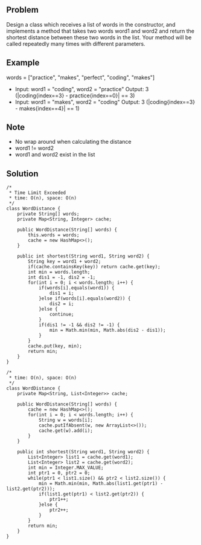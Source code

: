 ## Problem
Design a class which receives a list of words in the constructor, and implements a method that takes two words word1 and word2 and return the shortest distance between these two words in the list. Your method will be called repeatedly many times with different parameters. 

## Example
words = \["practice", "makes", "perfect", "coding", "makes"\]
* Input: word1 = "coding", word2 = "practice"
Output: 3 (|coding{index==3} - practice{index==0}| == 3)
* Input: word1 = "makes", word2 = "coding"
Output: 3 (|coding{index==3} - makes{index==4}| == 1)

## Note
* No wrap around when calculating the distance
* word1 != word2
* word1 and word2 exist in the list

## Solution
```
/*
 * Time Limit Exceeded
 * time: O(n), space: O(n)
 */
class WordDistance {
    private String[] words;
    private Map<String, Integer> cache;

    public WordDistance(String[] words) {
        this.words = words;
        cache = new HashMap<>();
    }
    
    public int shortest(String word1, String word2) {
        String key = word1 + word2;
        if(cache.containsKey(key)) return cache.get(key);
        int min = words.length;
        int dis1 = -1, dis2 = -1;
        for(int i = 0; i < words.length; i++) {
            if(words[i].equals(word1)) {
                dis1 = i;
            }else if(words[i].equals(word2)) {
                dis2 = i;
            }else {
                continue;
            }
            if(dis1 != -1 && dis2 != -1) {
                min = Math.min(min, Math.abs(dis2 - dis1));
            }
        }
        cache.put(key, min);
        return min;
    }
}
```

```
/*
 * time: O(n), space: O(n)
 */
class WordDistance {
    private Map<String, List<Integer>> cache;

    public WordDistance(String[] words) {
        cache = new HashMap<>();
        for(int i = 0; i < words.length; i++) {
            String w = words[i];
            cache.putIfAbsent(w, new ArrayList<>());
            cache.get(w).add(i);
        }
    }
    
    public int shortest(String word1, String word2) {
        List<Integer> list1 = cache.get(word1);
        List<Integer> list2 = cache.get(word2);
        int min = Integer.MAX_VALUE;
        int ptr1 = 0, ptr2 = 0;
        while(ptr1 < list1.size() && ptr2 < list2.size()) {
            min = Math.min(min, Math.abs(list1.get(ptr1) - list2.get(ptr2)));
            if(list1.get(ptr1) < list2.get(ptr2)) {
                ptr1++;
            }else {
                ptr2++;
            }
        }
        return min;
    }
}
```